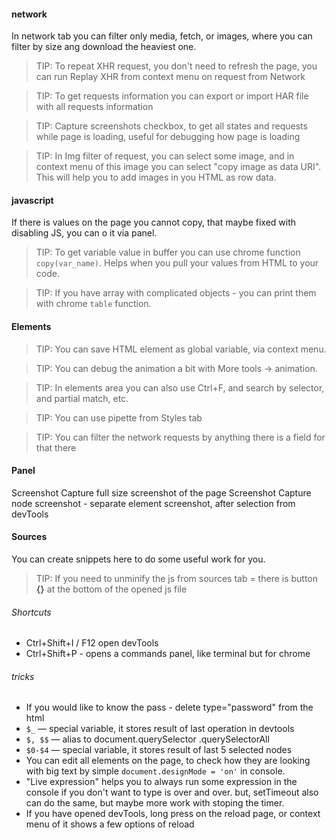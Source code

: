 #### network
In network tab you can filter only media, fetch, or images, where you can filter by size ang download the heaviest one.
>TIP: To repeat XHR request, you don't need to refresh the page, you can run Replay XHR from context menu on request 
> from Network

>TIP: To get requests information you can export or import HAR file with all requests information

>TIP: Capture screenshots checkbox, to get all states and requests while page is loading, useful for debugging how
> page is loading

>TIP: In Img filter of request, you can select some image, and in context menu of this image you can select "copy image 
> as data URI". This will help you to add images in you HTML as row data.

#### javascript
If there is values on the page you cannot copy, that maybe fixed with disabling JS, you can o it via panel.
>TIP: To get variable value in buffer you can use chrome function `copy(var_name)`. Helps when you pull your values
> from HTML to your code.

>TIP: If you have array with complicated objects - you can print them with chrome `table` function. 

#### Elements 
>TIP: You can save HTML element as global variable, via context menu.

>TIP: You can debug the animation a bit with More tools -> animation.
 
>TIP: In elements area you can also use Ctrl+F, and search by selector, and partial match, etc.

>TIP: You can use pipette from Styles tab

>TIP: You can filter the network requests by anything there is a field for that there

#### Panel
Screenshot Capture full size screenshot of the page
Screenshot Capture node screenshot - separate element screenshot, after selection from devTools

#### Sources
You can create snippets here to do some useful work for you.
>TIP: If you need to unminify the js from sources tab = there is button __{}__ at the bottom of the opened js file

###### Shortcuts
 - Ctrl+Shift+I / F12 open devTools
 - Ctrl+Shift+P - opens a commands panel, like terminal but for chrome

###### tricks
- If you would like to know the pass - delete type="password" from the html
- `$_` — special variable, it stores result of last operation in devtools
- `$, $$` — alias to document.querySelector .querySelectorAll
- `$0-$4` — special variable, it stores result of last 5 selected nodes
- You can edit all elements on the page, to check how they are looking with big text by simple 
`document.designMode = 'on'` in console.
- "Live expression" helps you to always run some expression in the console if you don't want to type is over and over.
but, setTimeout also can do the same, but maybe more work with stoping the timer.
- If you have opened devTools, long press on the reload page, or context menu of it shows a few options of reload


